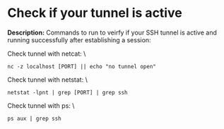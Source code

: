 # Check if your tunnel is active

**Description:** Commands to run to veirfy if your SSH tunnel is active and running successfully after establishing a session:

Check tunnel with netcat: \

```nc -z localhost [PORT] || echo "no tunnel open"```

Check tunnel with netstat: \

```netstat -lpnt | grep [PORT] | grep ssh```

Check tunnel with ps: \

```ps aux | grep ssh```
